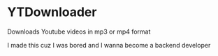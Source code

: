 # YTDownloader
Downloads Youtube videos in mp3 or mp4 format

I made this cuz I was bored and I wanna become a backend developer
